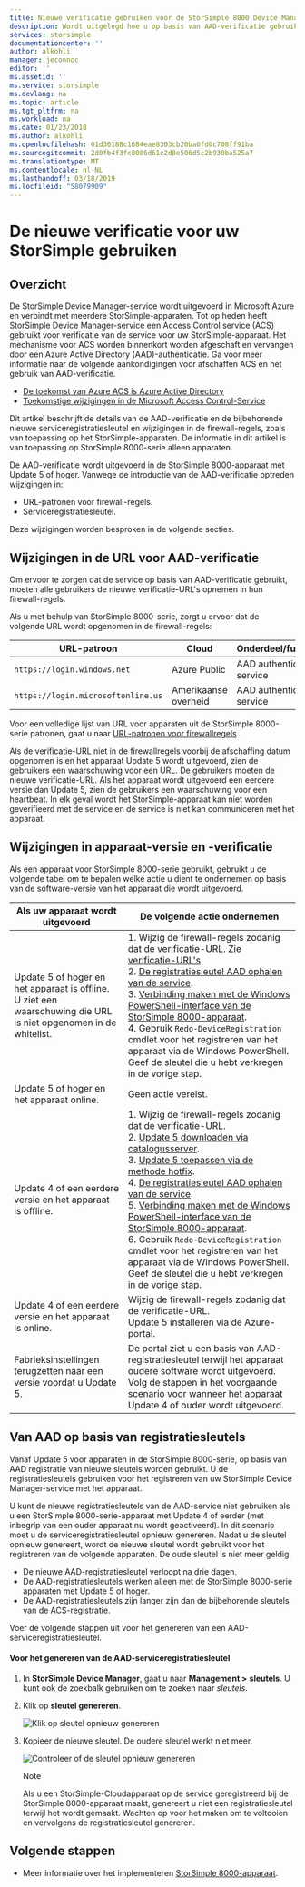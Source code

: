```yaml
---
title: Nieuwe verificatie gebruiken voor de StorSimple 8000 Device Manager-service in Azure | Microsoft Docs
description: Wordt uitgelegd hoe u op basis van AAD-verificatie gebruiken voor uw service, het genereren van nieuwe registratiesleutel en het uitvoeren van handmatige registratie van de apparaten.
services: storsimple
documentationcenter: ''
author: alkohli
manager: jeconnoc
editor: ''
ms.assetid: ''
ms.service: storsimple
ms.devlang: na
ms.topic: article
ms.tgt_pltfrm: na
ms.workload: na
ms.date: 01/23/2018
ms.author: alkohli
ms.openlocfilehash: 01d36188c1684eae8303cb20ba0fd0c708ff91ba
ms.sourcegitcommit: 2d0fb4f3fc8086d61e2d8e506d5c2b930ba525a7
ms.translationtype: MT
ms.contentlocale: nl-NL
ms.lasthandoff: 03/18/2019
ms.locfileid: "58079909"
---
```

# <a name="use-the-new-authentication-for-your-storsimple"></a>De nieuwe verificatie voor uw StorSimple gebruiken

## <a name="overview"></a>Overzicht

De StorSimple Device Manager-service wordt uitgevoerd in Microsoft Azure en verbindt met meerdere StorSimple-apparaten. Tot op heden heeft StorSimple Device Manager-service een Access Control service (ACS) gebruikt voor verificatie van de service voor uw StorSimple-apparaat. Het mechanisme voor ACS worden binnenkort worden afgeschaft en vervangen door een Azure Active Directory (AAD)-authenticatie. Ga voor meer informatie naar de volgende aankondigingen voor afschaffen ACS en het gebruik van AAD-verificatie.

- [De toekomst van Azure ACS is Azure Active Directory](https://cloudblogs.microsoft.com/enterprisemobility/2015/02/12/the-future-of-azure-acs-is-azure-active-directory/)
- [Toekomstige wijzigingen in de Microsoft Access Control-Service](https://azure.microsoft.com/blog/acs-access-control-service-namespace-creation-restriction/)

Dit artikel beschrijft de details van de AAD-verificatie en de bijbehorende nieuwe serviceregistratiesleutel en wijzigingen in de firewall-regels, zoals van toepassing op het StorSimple-apparaten. De informatie in dit artikel is van toepassing op StorSimple 8000-serie alleen apparaten.

De AAD-verificatie wordt uitgevoerd in de StorSimple 8000-apparaat met Update 5 of hoger. Vanwege de introductie van de AAD-verificatie optreden wijzigingen in:

- URL-patronen voor firewall-regels.
- Serviceregistratiesleutel.

Deze wijzigingen worden besproken in de volgende secties.

## <a name="url-changes-for-aad-authentication"></a>Wijzigingen in de URL voor AAD-verificatie

Om ervoor te zorgen dat de service op basis van AAD-verificatie gebruikt, moeten alle gebruikers de nieuwe verificatie-URL's opnemen in hun firewall-regels.

Als u met behulp van StorSimple 8000-serie, zorgt u ervoor dat de volgende URL wordt opgenomen in de firewall-regels:

| URL-patroon                         | Cloud | Onderdeel/functionaliteit         |
|------------------------------------|-------|----------------------------------|
| `https://login.windows.net`        | Azure Public |AAD authentication-service      |
| `https://login.microsoftonline.us` | Amerikaanse overheid |AAD authentication-service      |

Voor een volledige lijst van URL voor apparaten uit de StorSimple 8000-serie patronen, gaat u naar [URL-patronen voor firewallregels](storsimple-8000-system-requirements.md#url-patterns-for-firewall-rules).

Als de verificatie-URL niet in de firewallregels voorbij de afschaffing datum opgenomen is en het apparaat Update 5 wordt uitgevoerd, zien de gebruikers een waarschuwing voor een URL. De gebruikers moeten de nieuwe verificatie-URL. Als het apparaat wordt uitgevoerd een eerdere versie dan Update 5, zien de gebruikers een waarschuwing voor een heartbeat. In elk geval wordt het StorSimple-apparaat kan niet worden geverifieerd met de service en de service is niet kan communiceren met het apparaat.

## <a name="device-version-and-authentication-changes"></a>Wijzigingen in apparaat-versie en -verificatie

Als een apparaat voor StorSimple 8000-serie gebruikt, gebruikt u de volgende tabel om te bepalen welke actie u dient te ondernemen op basis van de software-versie van het apparaat die wordt uitgevoerd.

| Als uw apparaat wordt uitgevoerd| De volgende actie ondernemen                                    |
|--------------------------|------------------------|
| Update 5 of hoger en het apparaat is offline. <br> U ziet een waarschuwing die URL is niet opgenomen in de whitelist.|1. Wijzig de firewall-regels zodanig dat de verificatie-URL. Zie [verificatie-URL's](#url-changes-for-aad-authentication).<br>2. [De registratiesleutel AAD ophalen van de service](#aad-based-registration-keys).<br>3. [Verbinding maken met de Windows PowerShell-interface van de StorSimple 8000-apparaat](storsimple-8000-deployment-walkthrough-u2.md#use-putty-to-connect-to-the-device-serial-console).<br>4. Gebruik `Redo-DeviceRegistration` cmdlet voor het registreren van het apparaat via de Windows PowerShell. Geef de sleutel die u hebt verkregen in de vorige stap.|
| Update 5 of hoger en het apparaat online.| Geen actie vereist.                                       |
| Update 4 of een eerdere versie en het apparaat is offline. |1. Wijzig de firewall-regels zodanig dat de verificatie-URL.<br>2. [Update 5 downloaden via catalogusserver](storsimple-8000-install-update-5.md#download-updates-for-your-device).<br>3. [Update 5 toepassen via de methode hotfix](storsimple-8000-install-update-5.md#install-update-5-as-a-hotfix).<br>4. [De registratiesleutel AAD ophalen van de service](#aad-based-registration-keys).<br>5. [Verbinding maken met de Windows PowerShell-interface van de StorSimple 8000-apparaat](storsimple-8000-deployment-walkthrough-u2.md#use-putty-to-connect-to-the-device-serial-console). <br>6. Gebruik `Redo-DeviceRegistration` cmdlet voor het registreren van het apparaat via de Windows PowerShell. Geef de sleutel die u hebt verkregen in de vorige stap.|
| Update 4 of een eerdere versie en het apparaat is online. |Wijzig de firewall-regels zodanig dat de verificatie-URL.<br> Update 5 installeren via de Azure-portal.              |
| Fabrieksinstellingen terugzetten naar een versie voordat u Update 5.      |De portal ziet u een basis van AAD-registratiesleutel terwijl het apparaat oudere software wordt uitgevoerd. Volg de stappen in het voorgaande scenario voor wanneer het apparaat Update 4 of ouder wordt uitgevoerd.              |

## <a name="aad-based-registration-keys"></a>Van AAD op basis van registratiesleutels

Vanaf Update 5 voor apparaten in de StorSimple 8000-serie, op basis van AAD registratie van nieuwe sleutels worden gebruikt. U de registratiesleutels gebruiken voor het registreren van uw StorSimple Device Manager-service met het apparaat.

U kunt de nieuwe registratiesleutels van de AAD-service niet gebruiken als u een StorSimple 8000-serie-apparaat met Update 4 of eerder (met inbegrip van een ouder apparaat nu wordt geactiveerd).
In dit scenario moet u de serviceregistratiesleutel opnieuw genereren. Nadat u de sleutel opnieuw genereert, wordt de nieuwe sleutel wordt gebruikt voor het registreren van de volgende apparaten. De oude sleutel is niet meer geldig.

- De nieuwe AAD-registratiesleutel verloopt na drie dagen.
- De AAD-registratiesleutels werken alleen met de StorSimple 8000-serie apparaten met Update 5 of hoger.
- De AAD-registratiesleutels zijn langer zijn dan de bijbehorende sleutels van de ACS-registratie.

Voer de volgende stappen uit voor het genereren van een AAD-serviceregistratiesleutel.

#### <a name="to-generate-the-aad-service-registration-key"></a>Voor het genereren van de AAD-serviceregistratiesleutel

1. In **StorSimple Device Manager**, gaat u naar **Management &gt;**  **sleutels**. U kunt ook de zoekbalk gebruiken om te zoeken naar _sleutels_.
    
2. Klik op **sleutel genereren**.

    ![Klik op sleutel opnieuw genereren](./media/storsimple-8000-aad-registration-key/aad-click-generate-registration-key.png)

3. Kopieer de nieuwe sleutel. De oudere sleutel werkt niet meer.

    ![Controleer of de sleutel opnieuw genereren](./media/storsimple-8000-aad-registration-key/aad-registration-key2.png)

    > [!NOTE] 
    > Als u een StorSimple-Cloudapparaat op de service geregistreerd bij de StorSimple 8000-apparaat maakt, genereert u niet een registratiesleutel terwijl het wordt gemaakt. Wachten op voor het maken om te voltooien en vervolgens de registratiesleutel genereren.

## <a name="next-steps"></a>Volgende stappen

* Meer informatie over het implementeren [StorSimple 8000-apparaat](storsimple-8000-deployment-walkthrough-u2.md).

